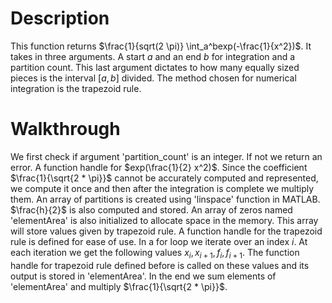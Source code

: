 # Description
This function returns $\frac{1}{sqrt(2 \pi)} \int_a^bexp(-\frac{1}{x^2})$. It takes in three
arguments. A start $a$ and an end $b$ for integration and a partition count. This last argument
dictates to how many equally sized pieces is the interval $[a, b]$ divided. The method chosen for
numerical integration is the trapezoid rule.

# Walkthrough
We first check if argument 'partition_count' is an integer. If not we return an error. A function
handle for $exp(\frac{1}{2} x^2)$. Since the coefficient $\frac{1}{\sqrt{2 * \pi}}$ cannot be
accurately computed and represented, we compute it once and then after the integration is complete
we multiply them.
An array of partitions is created using 'linspace' function in MATLAB. $\frac{h}{2}$ is also
computed and stored.
An array of zeros named 'elementArea' is also initialized to allocate space in the memory. This array will store values
given by trapezoid rule.
A function handle for the trapezoid rule is defined for ease of use.
In a for loop we iterate over an index $i$. At each iteration we get the following values $x_i,x_{i+1}, f_i, f_{i+1}$.
The function handle for trapezoid rule defined before is called on these values and its output is
stored in 'elementArea'.
In the end we sum elements of 'elementArea' and multiply $\frac{1}{\sqrt{2 * \pi}}$.
